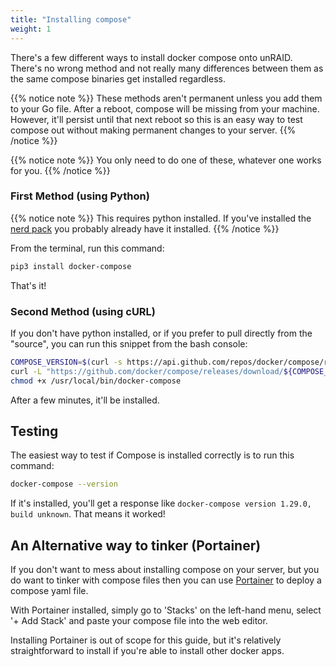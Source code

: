 ```yaml
---
title: "Installing compose"
weight: 1
---
```


There's a few different ways to install docker compose onto unRAID. There's no wrong method and not really many differences between them as the same compose binaries get installed regardless.

{{% notice note %}}
These methods aren't permanent unless you add them to your Go file. After a reboot, compose will be missing from your machine. However, it'll persist until that next reboot so this is an easy way to test compose out without making permanent changes to your server.
{{% /notice %}}

{{% notice note %}}
You only need to do one of these, whatever one works for you.
{{% /notice %}}

### First Method (using Python)

{{% notice note %}}
This requires python installed. If you've installed the [nerd pack](https://forums.unraid.net/topic/35866-unraid-6-nerdpack-cli-tools-iftop-iotop-screen-kbd-etc/) you probably already have it installed.
{{% /notice %}}

From the terminal, run this command:
```bash
pip3 install docker-compose
```

That's it!

### Second Method (using cURL)

If you don't have python installed, or if you prefer to pull directly from the "source", you can run this snippet from the bash console:

```bash
COMPOSE_VERSION=$(curl -s https://api.github.com/repos/docker/compose/releases/latest | grep 'tag_name' | cut -d\" -f4)
curl -L "https://github.com/docker/compose/releases/download/${COMPOSE_VERSION}/docker-compose-$(uname -s)-$(uname -m)" -o /usr/local/bin/docker-compose 
chmod +x /usr/local/bin/docker-compose
```

After a few minutes, it'll be installed.

## Testing

The easiest way to test if Compose is installed correctly is to run this command:
```bash
docker-compose --version
```
If it's installed, you'll get a response like `docker-compose version 1.29.0, build unknown`. That means it worked!

## An Alternative way to tinker (Portainer)

If you don't want to mess about installing compose on your server, but you do want to tinker with compose files then you can use [Portainer](https://www.portainer.io/) to deploy a compose yaml file. 

With Portainer installed, simply go to 'Stacks' on the left-hand menu, select '+ Add Stack' and paste your compose file into the web editor.

Installing Portainer is out of scope for this guide, but it's relatively straightforward to install if you're able to install other docker apps.